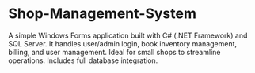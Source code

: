 # Shop-Management-System
A simple Windows Forms application built with C# (.NET Framework) and SQL Server. It handles user/admin login, book inventory management, billing, and user management. Ideal for small shops to streamline operations. Includes full database integration.
